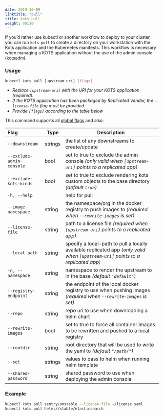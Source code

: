 ```yaml
---
date: 2019-10-09
linktitle: "pull"
title: kots pull
weight: 90110
---
```


If you’d rather use kubectl or another workflow to deploy to your cluster, you can run `kots pull` to create a directory on your workstation with the Kots application and the Kubernetes manifests. This workflow is necessary when managing a KOTS application without the use of the admin console (kotsadm).

### Usage
```bash
kubectl kots pull [upstream uri] [flags]
```
* _Replace `[upstream-uri]` with the URI for your KOTS application (required)._
* _If the KOTS application has been packaged by Replicated Vendor, the `--license-file` flag must be provided._
* _Provide `[flags]` according to the table below_

This command supports all [global flags](/kots-cli/global-flags/) and also:


| Flag                 | Type | Description |
|:----------------------|------|-------------|
| `--downstream` |  strings |  the list of any downstreams to create/update |
| `--exclude-admin-console` |  bool  |  set to true to exclude the admin console _(only valid when `[upstream-uri]` points to a replicated app)_ |
| `--exclude-kots-kinds` |  bool  | set to true to exclude rendering kots custom objects to the base directory _(default `true`)_ |
| `-h, --help`  |          |  help for pull |
| `--image-namespace` |  string  |  the namespace/org in the docker registry to push images to _(required when `--rewrite-images` is set)_ |
| `--license-file` |  string |   path to a license file _(required when `[upstream-uri]` points to a replicated app)_ |
| `--local-path` |  string   |   specify a local-path to pull a locally available replicated app _(only valid when `[upstream-uri]` points to a replicated app)_ |
| `-n, --namespace` |  string      |   namespace to render the upstream to in the base _(default `"default"`)_ |
| `--registry-endpoint` |  string  |   the endpoint of the local docker registry to use when pushing images _(required when `--rewrite-images` is set)_|
| `--repo`  | string  |   repo uri to use when downloading a helm chart |
| `--rewrite-images` |  bool   |  set to true to force all container images to be rewritten and pushed to a local registry |
| `--rootdir` |  string  |  root directory that will be used to write the yaml to _(default `"/path/"`)_ |
| `--set`  | strings  |  values to pass to helm when running helm template |
| `--shared-password` | string  | shared password to use when deploying the admin console |

### Example
```bash
kubectl kots pull sentry/unstable --license-file ~/license.yaml
kubectl kots pull helm://stable/elasticsearch
```

